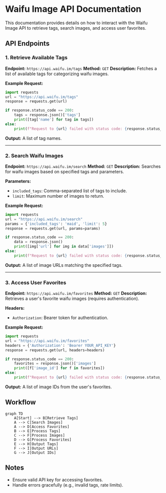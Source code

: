 # Waifu Image API Documentation

This documentation provides details on how to interact with the Waifu Image API to retrieve tags, search images, and access user favorites.

## API Endpoints

### 1. Retrieve Available Tags
**Endpoint:** `https://api.waifu.im/tags`
**Method:** `GET`
**Description:** Fetches a list of available tags for categorizing waifu images.

**Example Request:**
```python
import requests
url = "https://api.waifu.im/tags"
response = requests.get(url)

if response.status_code == 200:
    tags = response.json()['tags']
    print([tag['name'] for tag in tags])
else:
    print(f"Request to {url} failed with status code: {response.status_code}")
```

**Output:**
A list of tag names.

---

### 2. Search Waifu Images
**Endpoint:** `https://api.waifu.im/search`
**Method:** `GET`
**Description:** Searches for waifu images based on specified tags and parameters.

**Parameters:**
- `included_tags`: Comma-separated list of tags to include.
- `limit`: Maximum number of images to return.

**Example Request:**
```python
import requests
url = "https://api.waifu.im/search"
params = {'included_tags': 'maid', 'limit': 5}
response = requests.get(url, params=params)

if response.status_code == 200:
    data = response.json()
    print([img['url'] for img in data['images']])
else:
    print(f"Request to {url} failed with status code: {response.status_code}")
```

**Output:**
A list of image URLs matching the specified tags.

---

### 3. Access User Favorites
**Endpoint:** `https://api.waifu.im/favorites`
**Method:** `GET`
**Description:** Retrieves a user's favorite waifu images (requires authentication).

**Headers:**
- `Authorization`: Bearer token for authentication.

**Example Request:**
```python
import requests
url = "https://api.waifu.im/favorites"
headers = {'Authorization': 'Bearer YOUR_API_KEY'}
response = requests.get(url, headers=headers)

if response.status_code == 200:
    favorites = response.json()['images']
    print([f['image_id'] for f in favorites])
else:
    print(f"Request to {url} failed with status code: {response.status_code}")
```

**Output:**
A list of image IDs from the user's favorites.

## Workflow

```mermaid
graph TD
    A[Start] --> B[Retrieve Tags]
    A --> C[Search Images]
    A --> D[Access Favorites]
    B --> E[Process Tags]
    C --> F[Process Images]
    D --> G[Process Favorites]
    E --> H[Output Tags]
    F --> I[Output URLs]
    G --> J[Output IDs]
```

## Notes
- Ensure valid API key for accessing favorites.
- Handle errors gracefully (e.g., invalid tags, rate limits).